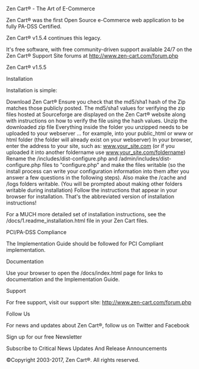 Zen Cart® - The Art of E-Commerce

Zen Cart® was the first Open Source e-Commerce web application to be fully PA-DSS Certified.

Zen Cart® v1.5.4 continues this legacy.

It's free software, with free community-driven support available 24/7 on the Zen Cart® Support Site forums at http://www.zen-cart.com/forum.php

Zen Cart® v1.5.5

Installation

Installation is simple:

Download Zen Cart®
Ensure you check that the md5/sha1 hash of the Zip matches those publicly posted.
The md5/sha1 values for verifying the zip files hosted at Sourceforge are displayed on the Zen Cart® website along with instructions on how to verify the file using the hash values.
Unzip the downloaded zip file
Everything inside the folder you unzipped needs to be uploaded to your webserver … for example, into your public_html or www or html folder (the folder will already exist on your webserver)
In your browser, enter the address to your site, such as: www.your_site.com (or if you uploaded it into another foldername use www.your_site.com/foldername)
Rename the /includes/dist-configure.php and /admin/includes/dist-configure.php files to "configure.php" and make the files writable (so the install process can write your configuration information into them after you answer a few questions in the following steps).
Also make the /cache and /logs folders writable. (You will be prompted about making other folders writable during installation)
Follow the instructions that appear in your browser for installation.
That's the abbreviated version of installation instructions!

For a MUCH more detailed set of installation instructions, see the /docs/1.readme_installation.html file in your Zen Cart files.

PCI/PA-DSS Compliance

The Implementation Guide should be followed for PCI Compliant implementation.

Documentation

Use your browser to open the /docs/index.html page for links to documentation and the Implementation Guide.

Support

For free support, visit our support site: http://www.zen-cart.com/forum.php

Follow Us

For news and updates about Zen Cart®, follow us on Twitter and Facebook

Sign up for our free Newsletter

Subscribe to Critical News Updates And Release Announcements

 

©Copyright 2003-2017, Zen Cart®. All rights reserved.
